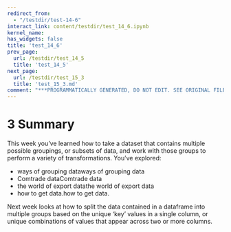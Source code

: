 ```yaml
---
redirect_from:
  - "/testdir/test-14-6"
interact_link: content/testdir/test_14_6.ipynb
kernel_name: 
has_widgets: false
title: 'test_14_6'
prev_page:
  url: /testdir/test_14_5
  title: 'test_14_5'
next_page:
  url: /testdir/test_15_3
  title: 'test_15_3.md'
comment: "***PROGRAMMATICALLY GENERATED, DO NOT EDIT. SEE ORIGINAL FILES IN /content***"
---
```


# 3 Summary

This week you’ve learned how to take a dataset that contains multiple possible groupings, or subsets of data, and work with those groups to perform a variety of transformations. You’ve explored:
* ways of grouping dataways of grouping data
* Comtrade dataComtrade data
* the world of export datathe world of export data
* how to get data.how to get data.

Next week looks at how to split the data contained in a dataframe into multiple groups based on the unique ‘key’ values in a single column, or unique combinations of values that appear across two or more columns.

